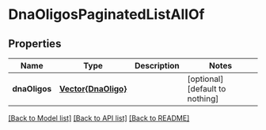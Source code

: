 # DnaOligosPaginatedListAllOf


## Properties
Name | Type | Description | Notes
------------ | ------------- | ------------- | -------------
**dnaOligos** | [**Vector{DnaOligo}**](DnaOligo.md) |  | [optional] [default to nothing]


[[Back to Model list]](../README.md#models) [[Back to API list]](../README.md#api-endpoints) [[Back to README]](../README.md)


